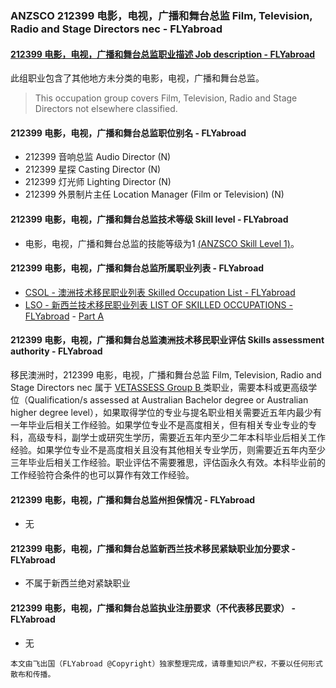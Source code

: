 ### ANZSCO 212399 电影，电视，广播和舞台总监 Film, Television, Radio and Stage Directors nec - FLYabroad ###

####  [212399 电影，电视，广播和舞台总监职业描述 Job description - FLYabroad](http://www.flyabroadvisa.com/anzsco/2123.html#212399)

此组职业包含了其他地方未分类的电影，电视，广播和舞台总监。

> This occupation group covers Film, Television, Radio and Stage Directors not elsewhere classified.

#### 212399 电影，电视，广播和舞台总监职位别名 - FLYabroad
 
- 212399	 音响总监 Audio Director (N)
- 212399 星探 Casting Director (N)
- 212399 灯光师 Lighting Director (N)
- 212399 外景制片主任 Location Manager (Film or Television) (N)

#### 212399 电影，电视，广播和舞台总监技术等级 Skill level - FLYabroad

- 电影，电视，广播和舞台总监的技能等级为1 [(ANZSCO Skill Level 1)](http://www.flyabroadvisa.com/anzsco/)。

#### 212399 电影，电视，广播和舞台总监所属职业列表 - FLYabroad

- [CSOL - 澳洲技术移民职业列表 Skilled Occupation List - FLYabroad](http://www.flyabroadvisa.com/sol/)
- [LSO - 新西兰技术移民职业列表 LIST OF SKILLED OCCUPATIONS - FLYabroad](http://nz.flyabroadvisa.com/lso/) - [Part A](parta)

#### 212399 电影，电视，广播和舞台总监澳洲技术移民职业评估 Skills assessment authority - FLYabroad

移民澳洲时，212399 电影，电视，广播和舞台总监 Film, Television, Radio and Stage Directors nec 属于 [VETASSESS Group B ](http://www.flyabroadvisa.com/ass/vetassess.html)类职业，需要本科或更高级学位（Qualification/s assessed at Australian Bachelor degree or Australian higher degree level），如果取得学位的专业与提名职业相关需要近五年内最少有一年毕业后相关工作经验。如果学位专业不是高度相关，但有相关专业专业的专科，高级专科，副学士或研究生学历，需要近五年内至少二年本科毕业后相关工作经验。如果学位专业不是高度相关且没有其他相关专业学历，则需要近五年内至少三年毕业后相关工作经验。职业评估不需要雅思，评估函永久有效。本科毕业前的工作经验符合条件的也可以算作有效工作经验。

#### 212399 电影，电视，广播和舞台总监州担保情况 - FLYabroad

- 无

#### 212399 电影，电视，广播和舞台总监新西兰技术移民紧缺职业加分要求 - FLYabroad

- 不属于新西兰绝对紧缺职业

#### 212399 电影，电视，广播和舞台总监执业注册要求（不代表移民要求） - FLYabroad

- 无

`本文由飞出国（FLYabroad @Copyright）独家整理完成，请尊重知识产权，不要以任何形式散布和传播。`